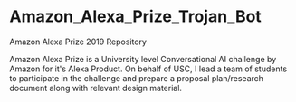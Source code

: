 # Amazon_Alexa_Prize_Trojan_Bot
Amazon Alexa Prize 2019 Repository


Amazon Alexa Prize is a University level Conversational AI challenge by Amazon for it's Alexa Product.
On behalf of USC, I lead a team of students to participate in the challenge and prepare a proposal plan/research document along with relevant design material.
